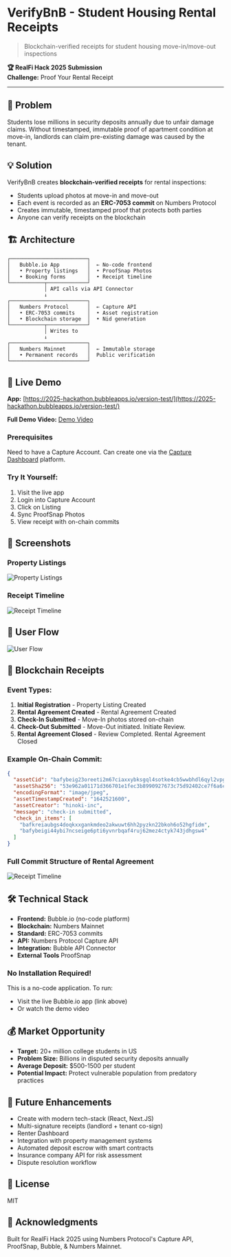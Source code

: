 # VerifyBnB - Student Housing Rental Receipts

> Blockchain-verified receipts for student housing move-in/move-out inspections

**🏆 RealFi Hack 2025 Submission**  
**Challenge:** Proof Your Rental Receipt

---

## 🎯 Problem

Students lose millions in security deposits annually due to unfair damage claims. Without timestamped, immutable proof of apartment condition at move-in, landlords can claim pre-existing damage was caused by the tenant.

## 💡 Solution

VerifyBnB creates **blockchain-verified receipts** for rental inspections:
- Students upload photos at move-in and move-out
- Each event is recorded as an **ERC-7053 commit** on Numbers Protocol
- Creates immutable, timestamped proof that protects both parties
- Anyone can verify receipts on the blockchain

## 🏗️ Architecture
```
┌─────────────────────────┐
│   Bubble.io App         │  ← No-code frontend
│   • Property listings   │  • ProofSnap Photos
│   • Booking forms       │  • Receipt timeline
└───────────┬─────────────┘
            │ API calls via API Connector
            ↓
┌─────────────────────────┐
│   Numbers Protocol      │  ← Capture API
│   • ERC-7053 commits    │  • Asset registration
│   • Blockchain storage  │  • Nid generation
└───────────┬─────────────┘
            │ Writes to
            ↓
┌─────────────────────────┐
│   Numbers Mainnet       │  ← Immutable storage
│   • Permanent records   │  Public verification
└─────────────────────────┘
```

## 🚀 Live Demo

**App:** [https://2025-hackathon.bubbleapps.io/version-test/](https://2025-hackathon.bubbleapps.io/version-test/)  

**Full Demo Video:** [Demo Video](https://youtu.be/LIqaJmgtn_4) 

### Prerequisites
Need to have a Capture Account. Can create one via the [Capture Dashboard](https://dashboard.captureapp.xyz/main) platform.

### Try It Yourself:
1. Visit the live app
2. Login into Capture Account
3. Click on Listing
4. Sync ProofSnap Photos
5. View receipt with on-chain commits

## 📸 Screenshots

### Property Listings
![Property Listings](screenshots/property-listings.png)


### Receipt Timeline
![Receipt Timeline](screenshots/receipt.png)

## 👤 User Flow
![User Flow](diagrams/UserFlow.png)

## 🔗 Blockchain Receipts

### Event Types:
1. **Initial Registration** - Property Listing Created
2. **Rental Agreement Created** - Rental Agreement Created
3. **Check-In Submitted** - Move-In photos stored on-chain
4. **Check-Out Submitted** - Move-Out initiated. Initiate Review.
5. **Rental Agreement Closed** - Review Completed. Rental Agreement Closed

### Example On-Chain Commit:
```json
{
  "assetCid": "bafybeig23oreeti2m67ciaxxybksgql4sotke4cb5wwbhdl6qyl2vpgpzm",
  "assetSha256": "53e962a01171d366701e1fec3b8990927673c75d92402ce7f6a6c6b117e9759a",
  "encodingFormat": "image/jpeg",
  "assetTimestampCreated": "1642521600",
  "assetCreator": "hinoki-inc",
  "message": "check-in submitted",
  "check_in_items": [
    "bafkreiaubgs4doqkxxgankmdeo2akwuwt6hh2pyzkn22bkoh6o52hgfidm",
    "bafybeigi44ybi7ncseige6pti6yvnrbqaf4ruj62mez4ctyk743jdhgsw4"
  ]
}
```
### Full Commit Structure of Rental Agreement
![Receipt Timeline](diagrams/CommitStructure.png)

## 🛠️ Technical Stack

- **Frontend:** Bubble.io (no-code platform)
- **Blockchain:** Numbers Mainnet
- **Standard:** ERC-7053 commits
- **API:** Numbers Protocol Capture API
- **Integration:** Bubble API Connector
- **External Tools** ProofSnap

### No Installation Required!
This is a no-code application. To run:
- Visit the live Bubble.io app (link above)
- Or watch the demo video

## 💰 Market Opportunity

- **Target:** 20+ million college students in US
- **Problem Size:** Billions in disputed security deposits annually
- **Average Deposit:** $500-1500 per student
- **Potential Impact:** Protect vulnerable population from predatory practices

## 🚀 Future Enhancements

- Create with modern tech-stack (React, Next.JS)
- Multi-signature receipts (landlord + tenant co-sign)
- Renter Dashboard
- Integration with property management systems
- Automated deposit escrow with smart contracts
- Insurance company API for risk assessment
- Dispute resolution workflow

## 📄 License

MIT

## 🙏 Acknowledgments

Built for RealFi Hack 2025 using Numbers Protocol's Capture API, ProofSnap, Bubble, & Numbers Mainnet.